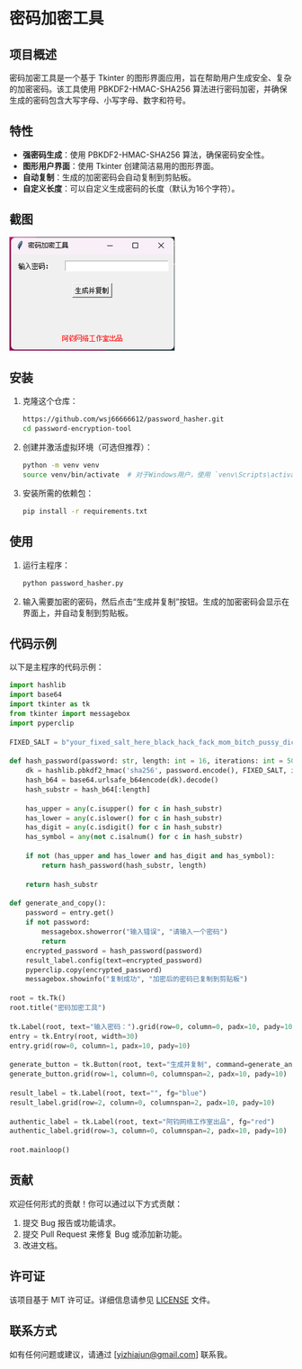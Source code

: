 # 密码加密工具

## 项目概述

密码加密工具是一个基于 Tkinter 的图形界面应用，旨在帮助用户生成安全、复杂的加密密码。该工具使用 PBKDF2-HMAC-SHA256 算法进行密码加密，并确保生成的密码包含大写字母、小写字母、数字和符号。

## 特性

- **强密码生成**：使用 PBKDF2-HMAC-SHA256 算法，确保密码安全性。
- **图形用户界面**：使用 Tkinter 创建简洁易用的图形界面。
- **自动复制**：生成的加密密码会自动复制到剪贴板。
- **自定义长度**：可以自定义生成密码的长度（默认为16个字符）。

## 截图

![screenshot](screenshot.png)

## 安装

1. 克隆这个仓库：

   ```bash
   https://github.com/wsj66666612/password_hasher.git
   cd password-encryption-tool
   ```

2. 创建并激活虚拟环境（可选但推荐）：

   ```bash
   python -m venv venv
   source venv/bin/activate  # 对于Windows用户，使用 `venv\Scripts\activate`
   ```

3. 安装所需的依赖包：

   ```bash
   pip install -r requirements.txt
   ```

## 使用

1. 运行主程序：

   ```bash
   python password_hasher.py
   ```

2. 输入需要加密的密码，然后点击“生成并复制”按钮。生成的加密密码会显示在界面上，并自动复制到剪贴板。

## 代码示例

以下是主程序的代码示例：

```python
import hashlib
import base64
import tkinter as tk
from tkinter import messagebox
import pyperclip

FIXED_SALT = b"your_fixed_salt_here_black_hack_fack_mom_bitch_pussy_dick_sugar_daddy"

def hash_password(password: str, length: int = 16, iterations: int = 5000000) -> str:
    dk = hashlib.pbkdf2_hmac('sha256', password.encode(), FIXED_SALT, iterations)
    hash_b64 = base64.urlsafe_b64encode(dk).decode()
    hash_substr = hash_b64[:length]
    
    has_upper = any(c.isupper() for c in hash_substr)
    has_lower = any(c.islower() for c in hash_substr)
    has_digit = any(c.isdigit() for c in hash_substr)
    has_symbol = any(not c.isalnum() for c in hash_substr)
    
    if not (has_upper and has_lower and has_digit and has_symbol):
        return hash_password(hash_substr, length)

    return hash_substr

def generate_and_copy():
    password = entry.get()
    if not password:
        messagebox.showerror("输入错误", "请输入一个密码")
        return
    encrypted_password = hash_password(password)
    result_label.config(text=encrypted_password)
    pyperclip.copy(encrypted_password)
    messagebox.showinfo("复制成功", "加密后的密码已复制到剪贴板")

root = tk.Tk()
root.title("密码加密工具")

tk.Label(root, text="输入密码：").grid(row=0, column=0, padx=10, pady=10)
entry = tk.Entry(root, width=30)
entry.grid(row=0, column=1, padx=10, pady=10)

generate_button = tk.Button(root, text="生成并复制", command=generate_and_copy)
generate_button.grid(row=1, column=0, columnspan=2, padx=10, pady=10)

result_label = tk.Label(root, text="", fg="blue")
result_label.grid(row=2, column=0, columnspan=2, padx=10, pady=10)

authentic_label = tk.Label(root, text="阿钧网络工作室出品", fg="red")
authentic_label.grid(row=3, column=0, columnspan=2, padx=10, pady=10)

root.mainloop()
```

## 贡献

欢迎任何形式的贡献！你可以通过以下方式贡献：

1. 提交 Bug 报告或功能请求。
2. 提交 Pull Request 来修复 Bug 或添加新功能。
3. 改进文档。

## 许可证

该项目基于 MIT 许可证。详细信息请参见 [LICENSE](LICENSE) 文件。

## 联系方式

如有任何问题或建议，请通过 [yizhiajun@gmail.com] 联系我。
